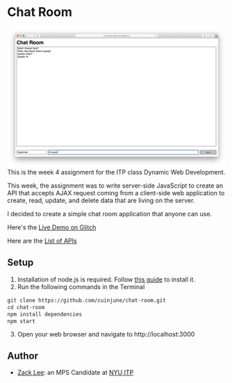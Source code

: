 # Chat Room
<img src="screenshot.png" alt="Screenshot" width="1000"/>
This is the week 4 assignment for the ITP class Dynamic Web Development.<br />

This week, the assignment was to write server-side JavaScript to create an API that accepts AJAX request coming from a client-side web application to create, read, update, and delete data that are living on the server.

I decided to create a simple chat room application that anyone can use.

Here's the [Live Demo on Glitch](https://cuinjune-chat-room.glitch.me/)

Here are the [List of APIs](API.md)

## Setup
1. Installation of node.js is required. Follow [this guide](https://github.com/itp-dwd/2020-spring/blob/master/guides/installing-nodejs.md) to install it.
2. Run the following commands in the Terminal
```
git clone https://github.com/cuinjune/chat-room.git
cd chat-room
npm install dependencies
npm start
```
3. Open your web browser and navigate to http://localhost:3000

## Author
* [Zack Lee](https://www.cuinjune.com/about): an MPS Candidate at [NYU ITP](https://itp.nyu.edu)
